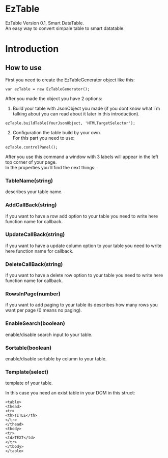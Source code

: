 # EzTable
EzTable Version 0.1, Smart DataTable.<br />
An easy way to convert simpale table to smart datatable.

# Introduction
## How to use
First you need to create the EzTableGenerator object like this:
```
var ezTable = new EzTableGenerator();
```
After you made the object you have 2 options:<br />
1. Build your table with JsonObject you made (if you dont know what i`m talking about you can read about it later in this introduction).
```
ezTable.buildTable(YourJsonObject, 'HTMLTargetSelector');
```
2. Configuration the table build by your own.<br />
For this part you need to use:
```
ezTable.controlPanel();
```
After you use this command a window with 3 labels will appear in the left top corner of your page.<br />
In the properties you`ll find the next things:<br />
### TableName(string)
describes your table name.<br />
### AddCallBack(string)
if you want to have a row add option to your table you need to write here function name for callback.<br />
### UpdateCallBack(string)
if you want to have a update column option to your table you need to write here function name for callback.<br />
### DeleteCallBack(string)
if you want to have a delete row option to your table you need to write here function name for callback.<br />
### RowsInPage(number)
if you want to add paging to your table its describes how many rows you want per page (0 means no paging).<br />
### EnableSearch(boolean)
enable/disable search input to your table.<br />
### Sortable(boolean)
enable/disable sortable by column to your table. <br />
### Template(select) 
template of your table.<br />

In this case you need an exist table in your DOM in this struct:
```
<table>
<thead>
<tr>
<th>TITLE</th>
</tr>
</thead>
<tbody>
<tr>
<td>TEXT</td>
</tr>
</tbody>
</table>
```
